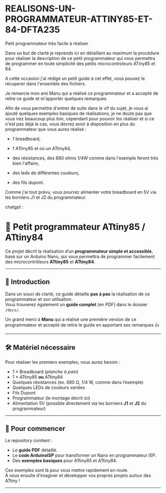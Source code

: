 # REALISONS-UN-PROGRAMMATEUR-ATTINY85-ET-84-DFTA235
Petit programmateur très facile à réaliser

Dans un but de clarté je reprends ici en détaillant au maximum la procédure pour réaliser la description de ce petit programmateur qui vous permettra de programmer en toute simplicité des petits microcontroleurs ATiny85 et 84.

A cette occasion j'ai rédigé un petit guide à cet effet, vous pouvez le récuperer dans l'ensemble des fichiers.

Je remercie mon ami Manu qui a réalisé ce programmateur et a accepté de relire ce guide et m'apporter quelques remarques.

Afin de vous permettre d'entrer de suite dans le vif du sujet, je vous ai ajouté quelques exemples basiques de réalisations, je ne doute pas que vous irez beaucoup plus loin, cependant pour pouvoir les réaliser et si ce n'est pas déjà le cas, vous devrez avoir à disposition en plus du programmateur que vous aurez réalisé :

- 1 breadboard,

- 1 ATtiny85 et où un ATtiny84,

- des résistances, des 680 ohms 1/4W comme dans l'exemple feront très bien l'affaire,

- des leds de différentes couleurs,

- des fils dupont.

Comme j'ai tout prévu, vous pourrez alimenter votre breadboard en 5V via les borniers J1 et J2 du programmateur.




chatgpt :

# 🔌 Petit programmateur ATtiny85 / ATtiny84

Ce projet décrit la réalisation d’un **programmateur simple et accessible**, basé sur un Arduino Nano, qui vous permettra de programmer facilement des microcontrôleurs **ATtiny85** et **ATtiny84**.

---

## 📝 Introduction
Dans un souci de clarté, ce guide détaille **pas à pas** la réalisation de ce programmateur et son utilisation.  
Vous trouverez également un **guide complet** (en PDF) dans le dossier `/docs/`.

Un grand merci à **Manu** qui a réalisé une première version de ce programmateur et accepté de relire le guide en apportant ses remarques 👍

---

## 🛠 Matériel nécessaire
Pour réaliser les premiers exemples, vous aurez besoin :

- 1 × Breadboard (*planche à pain*)  
- 1 × ATtiny85 **ou** ATtiny84  
- Quelques résistances (ex. 680 Ω, 1/4 W, comme dans l’exemple)  
- Quelques LEDs de couleurs variées  
- Fils Dupont  
- Programmateur (le montage décrit ici)  
- Alimentation 5V (possible directement via les borniers **J1** et **J2** du programmateur)

---

## 🚀 Pour commencer
Le repository contient :
- Le **guide PDF** détaillé.  
- Le **code ArduinoISP** pour transformer un Nano en programmateur ISP.  
- Des **exemples basiques**  pour ATtiny85 et ATtiny84.

Ces exemples sont là pour vous mettre rapidement en route.  
À vous ensuite d’imaginer et développer vos propres projets autour des ATtiny !

---



